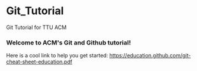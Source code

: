 # Git_Tutorial
Git Tutorial for TTU ACM

### Welcome to ACM's Git and Github tutorial!

Here is a cool link to help you get started: https://education.github.com/git-cheat-sheet-education.pdf
